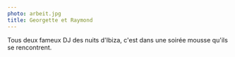 ```yaml
---
photo: arbeit.jpg
title: Georgette et Raymond
---
```

Tous deux fameux DJ des nuits d'Ibiza, c'est dans une soirée mousse qu'ils se rencontrent.
